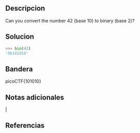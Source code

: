 ## Descripcion

Can you convert the number 42 (base 10) to binary (base 2)?


## Solucion
``` python
>>> bin(42)
'0b101010'
```

## Bandera
picoCTF{101010}

## Notas adicionales
|

## Referencias
